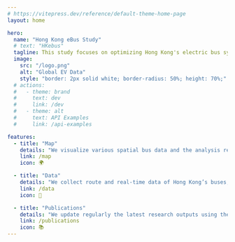 ```yaml
---
# https://vitepress.dev/reference/default-theme-home-page
layout: home

hero:
  name: "Hong Kong eBus Study"
  # text: "HKebus"
  tagline: This study focuses on optimizing Hong Kong's electric bus system using data-driven methods to enable large-scale electrification.
  image:
    src: "/logo.png"
    alt: "Global EV Data"
    style: "border: 2px solid white; border-radius: 50%; height: 70%;"
  # actions:
  #   - theme: brand
  #     text: dev
  #     link: /dev
  #   - theme: alt
  #     text: API Examples
  #     link: /api-examples

features:
  - title: "Map"
    details: "We visualize various spatial bus data and the analysis results through interactive maps."
    link: /map
    icon: 🌍

  - title: "Data"
    details: "We collect route and real-time data of Hong Kong’s buses, along with other spatial data and share the datasets upon request."
    link: /data
    icon: 🔄

  - title: "Publications"
    details: "We update regularly the latest research outputs using the HK eBus data as the main data sources."
    link: /publications
    icon: 📚
---
```


